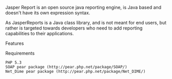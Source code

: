  
Jasper Report is an open source java reporting engine, is Java based and doesn't have its own expression syntax.

As JasperReports is a Java class library, and is not meant for end users, but rather is targeted towards developers who need to add reporting capabilities to their applications.


 Features

    

Requirements

    PHP 5.3
    SOAP pear package (http://pear.php.net/package/SOAP/)
    Net_Dime pear package (http://pear.php.net/package/Net_DIME/)
